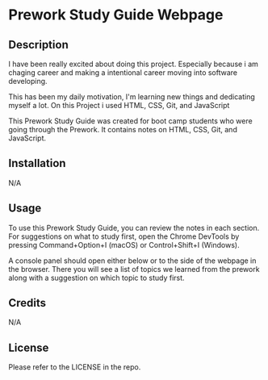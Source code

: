 # Prework Study Guide Webpage

## Description

I have been really excited about doing this project. Especially because i am chaging career and making a intentional career moving into software developing.

This has been my daily motivation, I'm learning new things and dedicating myself a lot.
On this Project i used HTML, CSS, Git, and JavaScript

This Prework Study Guide was created for boot camp students who were going through the Prework. It contains notes on HTML, CSS, Git, and JavaScript.

## Installation

N/A

## Usage

To use this Prework Study Guide, you can review the notes in each section. For suggestions on what to study first, open the Chrome DevTools by pressing Command+Option+I (macOS) or Control+Shift+I (Windows). 

A console panel should open either below or to the side of the webpage in the browser. There you will see a list of topics we learned from the prework along with a suggestion on which topic to study first.

## Credits

N/A

## License

Please refer to the LICENSE in the repo.